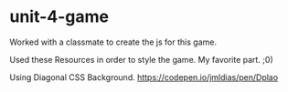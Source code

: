 # unit-4-game




Worked with a classmate to create the js for this game.

Used these Resources in order to style the game. My favorite part. ;0)



Using Diagonal CSS Background.
https://codepen.io/jmldias/pen/Dplao



